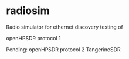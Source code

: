 # radiosim
Radio simulator for ethernet discovery testing of

openHPSDR protocol 1

Pending:
openHPSDR protocol 2
TangerineSDR 
